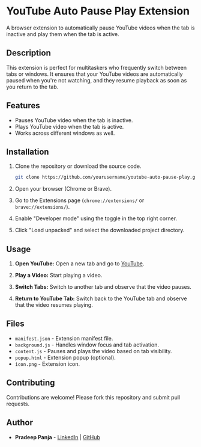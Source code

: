 
# YouTube Auto Pause Play Extension

A browser extension to automatically pause YouTube videos when the tab is inactive and play them when the tab is active.

## Description

This extension is perfect for multitaskers who frequently switch between tabs or windows. It ensures that your YouTube videos are automatically paused when you're not watching, and they resume playback as soon as you return to the tab.

## Features

- Pauses YouTube video when the tab is inactive.
- Plays YouTube video when the tab is active.
- Works across different windows as well.

## Installation

1. Clone the repository or download the source code.

    ```sh
    git clone https://github.com/yourusername/youtube-auto-pause-play.git
    ```

2. Open your browser (Chrome or Brave).
3. Go to the Extensions page (`chrome://extensions/` or `brave://extensions/`).
4. Enable "Developer mode" using the toggle in the top right corner.
5. Click "Load unpacked" and select the downloaded project directory.

## Usage

1. **Open YouTube:**
   Open a new tab and go to [YouTube](https://www.youtube.com/).

2. **Play a Video:**
   Start playing a video.

3. **Switch Tabs:**
   Switch to another tab and observe that the video pauses.

4. **Return to YouTube Tab:**
   Switch back to the YouTube tab and observe that the video resumes playing.

## Files

- `manifest.json` - Extension manifest file.
- `background.js` - Handles window focus and tab activation.
- `content.js` - Pauses and plays the video based on tab visibility.
- `popup.html` - Extension popup (optional).
- `icon.png` - Extension icon.

## Contributing

Contributions are welcome! Please fork this repository and submit pull requests.



## Author

- **Pradeep Panja** - [LinkedIn](https://www.linkedin.com/in/pradeep-panja) | [GitHub](https://github.com/pradeepkpanja)

